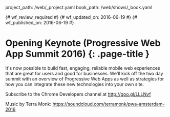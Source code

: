 project_path: /web/_project.yaml
book_path: /web/shows/_book.yaml

{# wf_review_required #}
{# wf_updated_on: 2016-06-19 #}
{# wf_published_on: 2016-06-19 #}

# Opening Keynote (Progressive Web App Summit 2016) {: .page-title }

It's now possible to build fast, engaging, reliable mobile web experiences that are great for users and good for businesses. We'll kick off the two day summit with an overview of Progressive Web Apps as well as strategies for how you can integrate these new technologies into your own site.

Subscribe to the Chrome Developers channel at http://goo.gl/LLLNvf

Music by Terra Monk: https://soundcloud.com/terramonk/pwa-amsterdam-2016
